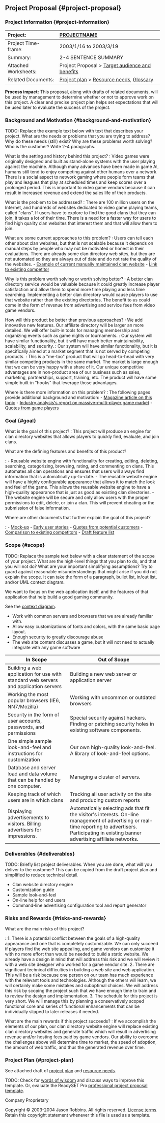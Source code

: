 Project Proposal {#project-proposal}
----------------

### Project Information {#project-information}

|Project:                     |[PROJECTNAME](index)  |
|:----------------------------|:---------------------|
|Project Time-frame:          |2003/1/16 to 2003/3/19|
|Summary:                     |2-4 SENTENCE SUMMARY  |                      
|Attached Worksheets:         | Project Proposal > [Target audience and benefits](target-and-benefits) |
|Related Documents:           | [Project plan](plan) > [Resource needs](resource-needs), [Glossary](glossary)|

**Process impact:** This proposal, along with drafts of related
documents, will be used by management to determine whether or not to
approve work on this project. A clear and precise project plan helps set
expectations that will be used later to evaluate the success of the
project.

### Background and Motivation {#background-and-motivation}

TODO: Replace the example text below with text that describes your
project. What are the needs or problems that you are trying to address?
Why do these needs (still) exist? Why are these problems worth solving?
Who is the customer? Write 2-4 paragraphs.

What is the setting and history behind this project?
:   Video games were originally designed and built as stand-alone
    systems with the user playing against the machine. Although many
    advances have been made in game AI, humans still tend to enjoy
    competing against other humans over a network. There is a social
    aspect to network gaming where people form teams that play and
    leagues that play at scheduled times and keep scores over a
    prolonged period. This is important to video game vendors because it
    can result in increased revenue and extend the sales life of
    their products.

What is the problem to be addressed?
:   There are 100 million users on the Internet, and hundreds of
    websites dedicated to video game playing teams, called "clans". If
    users have to explore to find the good clans that they can join, it
    takes a lot of their time. There is a need for a faster way for
    users to find high quality clan websites that interest them and that
    will allow them to join.

What are some current approaches to this problem?
:   Users can tell each other about clan websites, but that is not
    scalable because it depends on manual steps by people who may not be
    motivated or honest in their evaluations. There are already some
    clan directory web sites, but they are not automated so they are
    always out of date and do not rate the quality of the websites.
    -   [Example of current manually maintained clan website](#)
    -   [Link to existing competitor](#)

Why is this problem worth solving or worth solving better?
:   A better clan directory service would be valuable because it could
    greatly increase player satisfaction and allow them to spend more
    time playing and less time searching. Implementing a better clan
    directory would cause players to use that website rather than the
    existing directories. The benefit to us could come in the form of
    revenue from advertising and service fees from video game vendors.

How will this product be better than previous approaches?
:   We add innovative new features. Our affiliate directory will be
    larger an more detailed. We will offer built-in tools for managing
    membership and organizing events such as game nights or tournaments.
:   Our system will have similar functionality, but it will have much
    better maintainability, scalability, and security.
:   Our system will have similar functionality, but it is specifically
    aimed at a market segment that is not served by competing products.
:   This is a "me-too" product that will go head-to-head with very
    similar competing products in the same market. The market is large
    enough that we can be very happy with a share of it. Our unique
    competitive advantages are in non-product area of our business such
    as sales, marketing, partnerships, support, training, etc. The
    product will have some simple built-in "hooks" that leverage
    those advantages.

Where is there more information on this problem?
:   The following pages provide additional background and motivation:
    -   [Magazine article on this topic](#)
    -   [Industry analysis's report on massive-multi-player game
        market](#)
    -   [Quotes from game players](#)

### Goal {#goal}

What is the goal of this project?
:   This project will produce an engine for clan directory websites that
    allows players to quickly find, evaluate, and join clans.

What are the defining features and benefits of this product?

:   -   Reusable website engine with functionality for creating,
        editing, deleting, searching, categorizing, browsing, rating,
        and commenting on clans. This automates all clan operations and
        ensures that users will always find information that is
        automatically up-to-date.
    -   The reusable website engine will have a highly configurable
        appearance that allows it to match the look and feel of the
        game. This allows the reusable website engine to have a
        high-quality appearance that is just as good as existing
        clan directories.
    -   The website engine will be secure and only allow users with the
        proper permissions to edit, delete, or join a clan. This will
        prevent cheating or the submission of false information.

Where are other documents that further explain the goal of this project?

:   -   [Mock-up](LINK-TO-MOCKUP)
    -   [Early user stories](LINK-TO-EARLY-STORIES)
    -   [Quotes from potential customers](LINK-TO-QUOTES)
    -   [Comparison to existing competitors](LINK-TO-COMPARISON)
    -   [Draft feature list](LINK-TO-DRAFT-FEATURES)

### Scope {#scope}

TODO: Replace the sample text below with a clear statement of the scope
of your project. What are the high-level things that you plan to do, and
that you will not do? What are your important simplifying assumptions?
Try to guard against reasonable misunderstandings that might arise if
you did not explain the scope. It can take the form of a paragraph,
bullet list, in/out list, and/or UML context diagram.

We want to focus on the web application itself, and the features of that
application that help build a good gaming community.

See the [context diagram](LINK-TO-CONTEXT-DIAGRAM).

-   Work with common servers and browsers that we are already
    familiar with.
-   Allow easy customizations of fonts and colors, with the same basic
    page layout.
-   Enough security to greatly discourage abuse
-   The web site content discusses a game, but it will not need to
    actually integrate with any game software

| In Scope                                                                             | Out of Scope                                                                                                                                                                                            |
|--------------------------------------------------------------------------------------|---------------------------------------------------------------------------------------------------------------------------------------------------------------------------------------------------------|
| Building a web application for use with standard web servers and application servers | Building a new web server or application server                                                                                                                                                         |
| Working the most popular browsers (IE6, NN7/Mozilla)                                 | Working with uncommon or outdated browsers                                                                                                                                                              |
| Security in the form of user accounts, passwords, and permissions                    | Special security against hackers. Finding or patching security holes in existing software components.                                                                                                   |
| One simple sample look-and-feel and instructions for customization                   | Our own high-quality look-and-feel. A library of look-and-feel options.                                                                                                                                 |
| Database and server load and data volume that can be handled by one computer.        | Managing a cluster of servers.                                                                                                                                                                          |
| Keeping track of which users are in which clans                                      | Tracking all user activity on the site and producing custom reports                                                                                                                                     |
| Displaying advertisements to visitors. Billing advertisers for impressions.          | Automatically selecting ads that fit the visitor's interests. On-line management of advertising or real-time reporting to advertisers. Participating in existing banner advertising affiliate networks. |

### Deliverables {#deliverables}

TODO: Briefly list project deliverables. When you are done, what will
you deliver to the customer? This can be copied from the draft project
plan and simplified to reduce technical detail.

-   Clan website directory engine
-   Customization guide
-   Sample look-and-feel
-   On-line help for end users
-   Command-line advertising configuration tool and report generator

### Risks and Rewards {#risks-and-rewards}

What are the main risks of this project?

:   1.  There is a potential conflict between the goals of a
        high-quality appearance and one that is completely customizable.
        We can only succeed if players find the web site appealing, and
        game vendors can customize it with no more effort than would be
        needed to build a static website. We already have a design in
        mind that will address this risk and we will review it with a
        web site designer who worked for a game vendor site.
    2.  There are significant technical difficulties in building a web
        site and web application. This will be a risk because one person
        on our team has much experience with the relevant tools
        and technologies. Although the others will learn, we will
        certainly make some mistakes and suboptimal choices. We will
        address this risk by scoping the project such that we have
        enough time to train and to review the design
        and implementation.
    3.  The schedule for this project is very short. We will manage this
        by planning a conservatively scoped functional core and series
        of functional enhancements that can be individually slipped to
        later releases if needed.

What are the main rewards if this project succeeds?
:   If we accomplish the elements of our plan, our clan directory
    website engine will replace existing clan directory websites and
    generate traffic which will result in advertising revenue and/or
    hosting fees paid by game vendors. Our ability to overcome the
    challenges above will determine time to market, the speed of
    adoption, the amount of web traffic, and thus the generated revenue
    over time.

### Project Plan {#project-plan}

See attached draft of [project plan](plan) and [resource
needs](resource-needs).

TODO: Check for [words of
wisdom](http://readyset.tigris.org/words-of-wisdom/proposal.html) and
discuss ways to improve this template. Or, evaluate the ReadySET Pro
[professional project proposal
template](http://www.readysetpro.com/ "pro use case template and sample test plan").

Company Proprietary

Copyright © 2003-2004 Jason Robbins. All rights reserved. [License
terms](readyset-license.html). Retain this copyright statement whenever
this file is used as a template.


